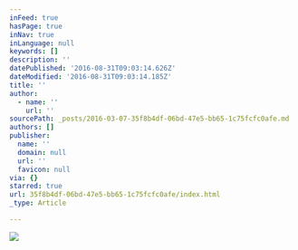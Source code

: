 ```yaml
---
inFeed: true
hasPage: true
inNav: true
inLanguage: null
keywords: []
description: ''
datePublished: '2016-08-31T09:03:14.626Z'
dateModified: '2016-08-31T09:03:14.185Z'
title: ''
author:
  - name: ''
    url: ''
sourcePath: _posts/2016-03-07-35f8b4df-06bd-47e5-bb65-1c75fcfc0afe.md
authors: []
publisher:
  name: ''
  domain: null
  url: ''
  favicon: null
via: {}
starred: true
url: 35f8b4df-06bd-47e5-bb65-1c75fcfc0afe/index.html
_type: Article

---
```

![](https://s3-us-west-2.amazonaws.com/the-grid-img/p/74238e16119b588fea1712510d07dc14157d2680.jpg)
